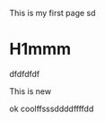 This is my first page sd
<question source="question-1" />

# H1mmm
   dfdfdfdf
   
   This is new
 
 ok coolffsssddddffffdd